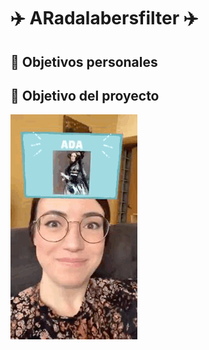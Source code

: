 # :airplane: ARadalabersfilter :airplane:



## :raising_hand: Objetivos personales



## :dart: Objetivo del proyecto

![video](./demo/DEMO.GIF)




